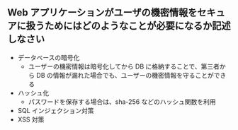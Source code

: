 ## Web アプリケーションがユーザの機密情報をセキュアに扱うためにはどのようなことが必要になるか記述しなさい

- データベースの暗号化
  - ユーザーの機密情報は暗号化してから DB に格納することで、第三者から DB の情報が漏れた場合でも、ユーザーの機密情報を守ることができる
- ハッシュ化
  - パスワードを保存する場合は、sha-256 などのハッシュ関数を利用
- SQL インジェクション対策
- XSS 対策

